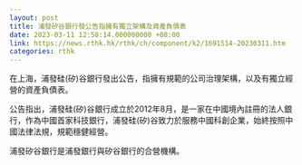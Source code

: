 ```yaml
---
layout: post
title: 浦發矽谷銀行發公告指擁有獨立架構及資產負債表
date: 2023-03-11 12:58:14.000000000 +08:00
link: https://news.rthk.hk/rthk/ch/component/k2/1691514-20230311.htm
categories: rthk
---
```


在上海，浦發硅(矽)谷銀行發出公告，指擁有規範的公司治理架構，以及有獨立經營的資產負債表。

公告指出，浦發硅(矽)谷銀行成立於2012年8月，是一家在中國境內註冊的法人銀行，作為中國首家科技銀行，浦發硅(矽)谷致力於服務中國科創企業，始終按照中國法律法規，規範穩健經營。

浦發矽谷銀行是浦發銀行與矽谷銀行的合營機構。
